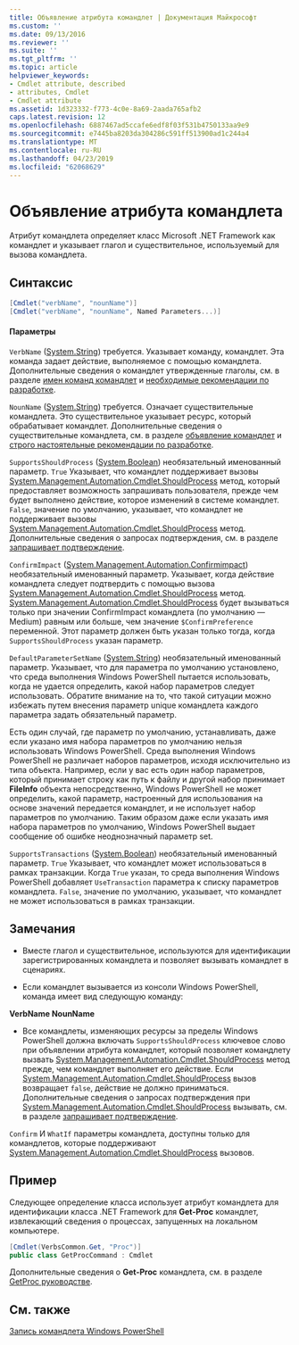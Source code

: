 ```yaml
---
title: Объявление атрибута командлет | Документация Майкрософт
ms.custom: ''
ms.date: 09/13/2016
ms.reviewer: ''
ms.suite: ''
ms.tgt_pltfrm: ''
ms.topic: article
helpviewer_keywords:
- Cmdlet attribute, described
- attributes, Cmdlet
- Cmdlet attribute
ms.assetid: 1d323332-f773-4c0e-8a69-2aada765afb2
caps.latest.revision: 12
ms.openlocfilehash: 6887467ad5ccafe6edf8f03f531b4750133aa9e9
ms.sourcegitcommit: e7445ba8203da304286c591ff513900ad1c244a4
ms.translationtype: MT
ms.contentlocale: ru-RU
ms.lasthandoff: 04/23/2019
ms.locfileid: "62068629"
---
```

# <a name="cmdlet-attribute-declaration"></a>Объявление атрибута командлета

Атрибут командлета определяет класс Microsoft .NET Framework как командлет и указывает глагол и существительное, используемый для вызова командлета.

## <a name="syntax"></a>Синтаксис

```csharp
[Cmdlet("verbName", "nounName")]
[Cmdlet("verbName", "nounName", Named Parameters...)]
```

#### <a name="parameters"></a>Параметры

`VerbName` ([System.String](/dotnet/api/System.String)) требуется. Указывает команду, командлет. Эта команда задает действие, выполняемое с помощью командлета. Дополнительные сведения о командлет утвержденные глаголы, см. в разделе [имен команд командлет](./approved-verbs-for-windows-powershell-commands.md) и [необходимые рекомендации по разработке](./required-development-guidelines.md).

`NounName` ([System.String](/dotnet/api/System.String)) требуется. Означает существительные командлета. Это существительное указывает ресурс, который обрабатывает командлет. Дополнительные сведения о существительные командлета, см. в разделе [объявление командлет](./cmdlet-class-declaration.md) и [строго настоятельные рекомендации по разработке](./strongly-encouraged-development-guidelines.md).

`SupportsShouldProcess` ([System.Boolean](/dotnet/api/System.Boolean)) необязательный именованный параметр. `True` Указывает, что командлет поддерживает вызовы [System.Management.Automation.Cmdlet.ShouldProcess](/dotnet/api/System.Management.Automation.Cmdlet.ShouldProcess) метод, который предоставляет возможность запрашивать пользователя, прежде чем будет выполнено действие, которое изменений в системе командлет. `False`, значение по умолчанию, указывает, что командлет не поддерживает вызовы [System.Management.Automation.Cmdlet.ShouldProcess](/dotnet/api/System.Management.Automation.Cmdlet.ShouldProcess) метод. Дополнительные сведения о запросах подтверждения, см. в разделе [запрашивает подтверждение](./requesting-confirmation-from-cmdlets.md).

`ConfirmImpact` ([System.Management.Automation.Confirmimpact](/dotnet/api/System.Management.Automation.ConfirmImpact)) необязательный именованный параметр. Указывает, когда действие командлета следует подтвердить с помощью вызова [System.Management.Automation.Cmdlet.ShouldProcess](/dotnet/api/System.Management.Automation.Cmdlet.ShouldProcess) метод. [System.Management.Automation.Cmdlet.ShouldProcess](/dotnet/api/System.Management.Automation.Cmdlet.ShouldProcess) будет вызываться только при значении ConfirmImpact командлета (по умолчанию — Medium) равным или больше, чем значение `$ConfirmPreference` переменной. Этот параметр должен быть указан только тогда, когда `SupportsShouldProcess` указан параметр.

`DefaultParameterSetName` ([System.String](/dotnet/api/System.String)) необязательный именованный параметр. Указывает, что для параметра по умолчанию установлено, что среда выполнения Windows PowerShell пытается использовать, когда не удается определить, какой набор параметров следует использовать. Обратите внимание на то, что такой ситуации можно избежать путем внесения параметр unique командлета каждого параметра задать обязательный параметр.

Есть один случай, где параметр по умолчанию, устанавливать, даже если указано имя набора параметров по умолчанию нельзя использовать Windows PowerShell. Среда выполнения Windows PowerShell не различает наборов параметров, исходя исключительно из типа объекта. Например, если у вас есть один набор параметров, который принимает строку как путь к файлу и другой набор принимает **FileInfo** объекта непосредственно, Windows PowerShell не может определить, какой параметр, настроенный для использования на основе значений передается командлет, и не использует набор параметров по умолчанию. Таким образом даже если указать имя набора параметров по умолчанию, Windows PowerShell выдает сообщение об ошибке неоднозначный параметр set.

`SupportsTransactions` ([System.Boolean](/dotnet/api/System.Boolean)) необязательный именованный параметр. `True` Указывает, что командлет может использоваться в рамках транзакции. Когда `True` указан, то среда выполнения Windows PowerShell добавляет `UseTransaction` параметра к списку параметров командлета. `False`, значение по умолчанию, указывает, что командлет не может использоваться в рамках транзакции.

## <a name="remarks"></a>Замечания

- Вместе глагол и существительное, используются для идентификации зарегистрированных командлета и позволяет вызывать командлет в сценариях.

- Если командлет вызывается из консоли Windows PowerShell, команда имеет вид следующую команду:

**VerbName NounName**

- Все командлеты, изменяющих ресурсы за пределы Windows PowerShell должна включать `SupportsShouldProcess` ключевое слово при объявлении атрибута командлет, который позволяет командлету вызвать [System.Management.Automation.Cmdlet.ShouldProcess](/dotnet/api/System.Management.Automation.Cmdlet.ShouldProcess) метод прежде, чем командлет выполняет его действие. Если [System.Management.Automation.Cmdlet.ShouldProcess](/dotnet/api/System.Management.Automation.Cmdlet.ShouldProcess) вызов возвращает `false`, действие не должно приниматься. Дополнительные сведения о запросах подтверждения при [System.Management.Automation.Cmdlet.ShouldProcess](/dotnet/api/System.Management.Automation.Cmdlet.ShouldProcess) вызывать, см. в разделе [запрашивает подтверждение](./requesting-confirmation-from-cmdlets.md).

`Confirm` И `WhatIf` параметры командлета, доступны только для командлетов, которые поддерживают [System.Management.Automation.Cmdlet.ShouldProcess](/dotnet/api/System.Management.Automation.Cmdlet.ShouldProcess) вызовов.

## <a name="example"></a>Пример

Следующее определение класса использует атрибут командлета для идентификации класса .NET Framework для **Get-Proc** командлет, извлекающий сведения о процессах, запущенных на локальном компьютере.

```csharp
[Cmdlet(VerbsCommon.Get, "Proc")]
public class GetProcCommand : Cmdlet
```

Дополнительные сведения о **Get-Proc** командлета, см. в разделе [GetProc руководстве](./getproc-tutorial.md).

## <a name="see-also"></a>См. также

[Запись командлета Windows PowerShell](./writing-a-windows-powershell-cmdlet.md)

